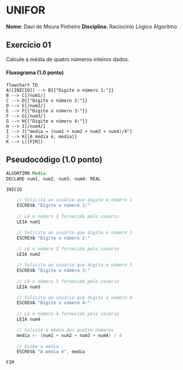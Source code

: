 # UNIFOR
**Nome**: Davi de Moura Pinheiro
**Disciplina**: Raciocínio Lógico Algorítmo

## Exercício 01 

Calcule a média de quatro números inteiros dados.

#### Fluxograma (1.0 ponto)

```mermaid
flowchart TD
A([INÍCIO]) --> B{{"Digite o número 1:"}}
B --> C[/num1/]
C --> D{{"Digite o número 2:"}}
D --> E[/num2/]
E --> F{{"Digite o número 3:"}}
F --> G[/num3/]
G --> H{{"Digite o número 4:"}}
H --> I[/num4/]
I --> J["media = (num1 + num2 + num3 + num4)/4"]
J --> K{{A média é, media}}
K --> L([FIM])
```

## Pseudocódigo (1.0 ponto)

```java
ALGORTIMO Media
DECLARE num1, num2, num3, num4: REAL

INÍCIO

    // Solicita ao usuário que digite o número 1
    ESCREVA "Digite o número 1:"
    
    // Lê o número 1 fornecido pelo usuário
    LEIA num1

    // Solicita ao usuário que digite o número 2
    ESCREVA "Digite o número 2:"
    
    // Lê o número 2 fornecido pelo usuário
    LEIA num2

    // Solicita ao usuário que digite o número 3
    ESCREVA "Digite o número 3:"
    
    // Lê o número 3 fornecido pelo usuário
    LEIA num3

    // Solicita ao usuário que digite o número 4
    ESCREVA "Digite o número 4:"
    
    // Lê o número 4 fornecido pelo usuário
    LEIA num4

    // Calcula a média dos quatro números
    media <- (num1 + num2 + num3 + num4) / 4
    
    // Exibe a média
    ESCREVA "A média é", media

FIM


